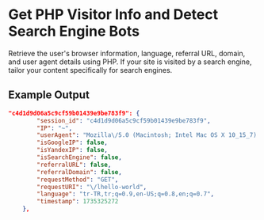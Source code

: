 # Get PHP Visitor Info and Detect Search Engine Bots

Retrieve the user's browser information, language, referral URL, domain, and user agent details using PHP. If your site is visited by a search engine, tailor your content specifically for search engines.

## Example Output

```json
"c4d1d9d06a5c9cf59b01439e9be783f9": {
        "session_id": "c4d1d9d06a5c9cf59b01439e9be783f9",
        "IP": "~",
        "userAgent": "Mozilla\/5.0 (Macintosh; Intel Mac OS X 10_15_7) AppleWebKit\/537.36 (KHTML, like Gecko) Chrome\/131.0.0.0 Safari\/537.36",
        "isGoogleIP": false,
        "isYandexIP": false,
        "isSearchEngine": false,
        "referralURL": false,
        "referralDomain": false,
        "requestMethod": "GET",
        "requestURI": "\/lhello-world",
        "language": "tr-TR,tr;q=0.9,en-US;q=0.8,en;q=0.7",
        "timestamp": 1735325272
    },
```



